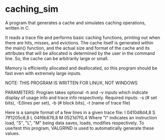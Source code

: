# caching_sim
A program that generates a cache and simulates caching operations, written in C.

It reads a trace file and performs basic caching functions, printing out when
there are hits, misses, and evictions. The cache itself is generated within the main() function,
and the actual size and format of the cache and its attributes that will be allocated is determined by the user
in the command line. So, the cache can be arbitrarily large or small.

Memory is efficiently allocated and deallocated, so this program should be fast even with extremely large inputs.

NOTE: THIS PROGRAM IS WRITTEN FOR LINUX, NOT WINDOWS

PARAMETERS:
Program takes optional -h and -v inputs which indicate display of usage info and trace info respectively.
Required inputs: -s (# set bits), -E(lines per set), -b (# block bits), -t (name of trace file)

Here is a sample format of a few lines in a given trace file:
I 0410d8d4,8
 S 7ff1205c8,8
 L 04f6b876,8
 M 0521d7f0,4
Where "I" indicates an instruction load, "S", "L", "M" being data saves, loads, modifies respectively.
To use/test this program, VALGRIND is used to automatically generate these values.

